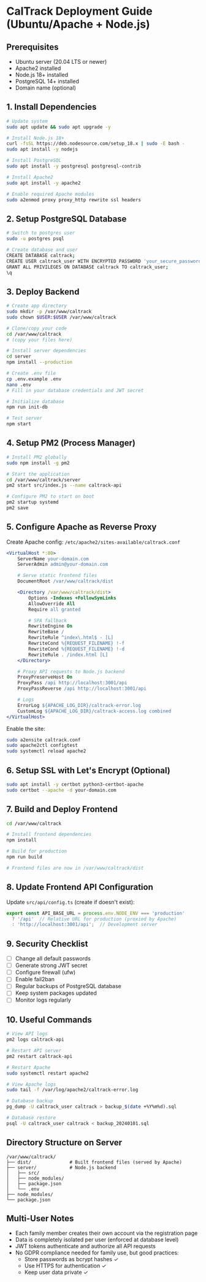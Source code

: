 # CalTrack Deployment Guide (Ubuntu/Apache + Node.js)

## Prerequisites

- Ubuntu server (20.04 LTS or newer)
- Apache2 installed
- Node.js 18+ installed
- PostgreSQL 14+ installed
- Domain name (optional)

## 1. Install Dependencies

```bash
# Update system
sudo apt update && sudo apt upgrade -y

# Install Node.js 18+
curl -fsSL https://deb.nodesource.com/setup_18.x | sudo -E bash -
sudo apt install -y nodejs

# Install PostgreSQL
sudo apt install -y postgresql postgresql-contrib

# Install Apache2
sudo apt install -y apache2

# Enable required Apache modules
sudo a2enmod proxy proxy_http rewrite ssl headers
```

## 2. Setup PostgreSQL Database

```bash
# Switch to postgres user
sudo -u postgres psql

# Create database and user
CREATE DATABASE caltrack;
CREATE USER caltrack_user WITH ENCRYPTED PASSWORD 'your_secure_password';
GRANT ALL PRIVILEGES ON DATABASE caltrack TO caltrack_user;
\q
```

## 3. Deploy Backend

```bash
# Create app directory
sudo mkdir -p /var/www/caltrack
sudo chown $USER:$USER /var/www/caltrack

# Clone/copy your code
cd /var/www/caltrack
# (copy your files here)

# Install server dependencies
cd server
npm install --production

# Create .env file
cp .env.example .env
nano .env
# Fill in your database credentials and JWT secret

# Initialize database
npm run init-db

# Test server
npm start
```

## 4. Setup PM2 (Process Manager)

```bash
# Install PM2 globally
sudo npm install -g pm2

# Start the application
cd /var/www/caltrack/server
pm2 start src/index.js --name caltrack-api

# Configure PM2 to start on boot
pm2 startup systemd
pm2 save
```

## 5. Configure Apache as Reverse Proxy

Create Apache config: `/etc/apache2/sites-available/caltrack.conf`

```apache
<VirtualHost *:80>
    ServerName your-domain.com
    ServerAdmin admin@your-domain.com

    # Serve static frontend files
    DocumentRoot /var/www/caltrack/dist

    <Directory /var/www/caltrack/dist>
        Options -Indexes +FollowSymLinks
        AllowOverride All
        Require all granted

        # SPA fallback
        RewriteEngine On
        RewriteBase /
        RewriteRule ^index\.html$ - [L]
        RewriteCond %{REQUEST_FILENAME} !-f
        RewriteCond %{REQUEST_FILENAME} !-d
        RewriteRule . /index.html [L]
    </Directory>

    # Proxy API requests to Node.js backend
    ProxyPreserveHost On
    ProxyPass /api http://localhost:3001/api
    ProxyPassReverse /api http://localhost:3001/api

    # Logs
    ErrorLog ${APACHE_LOG_DIR}/caltrack-error.log
    CustomLog ${APACHE_LOG_DIR}/caltrack-access.log combined
</VirtualHost>
```

Enable the site:

```bash
sudo a2ensite caltrack.conf
sudo apache2ctl configtest
sudo systemctl reload apache2
```

## 6. Setup SSL with Let's Encrypt (Optional)

```bash
sudo apt install -y certbot python3-certbot-apache
sudo certbot --apache -d your-domain.com
```

## 7. Build and Deploy Frontend

```bash
cd /var/www/caltrack

# Install frontend dependencies
npm install

# Build for production
npm run build

# Frontend files are now in /var/www/caltrack/dist
```

## 8. Update Frontend API Configuration

Update `src/api/config.ts` (create if doesn't exist):

```typescript
export const API_BASE_URL = process.env.NODE_ENV === 'production'
  ? '/api'  // Relative URL for production (proxied by Apache)
  : 'http://localhost:3001/api';  // Development server
```

## 9. Security Checklist

- [ ] Change all default passwords
- [ ] Generate strong JWT secret
- [ ] Configure firewall (ufw)
- [ ] Enable fail2ban
- [ ] Regular backups of PostgreSQL database
- [ ] Keep system packages updated
- [ ] Monitor logs regularly

## 10. Useful Commands

```bash
# View API logs
pm2 logs caltrack-api

# Restart API server
pm2 restart caltrack-api

# Restart Apache
sudo systemctl restart apache2

# View Apache logs
sudo tail -f /var/log/apache2/caltrack-error.log

# Database backup
pg_dump -U caltrack_user caltrack > backup_$(date +%Y%m%d).sql

# Database restore
psql -U caltrack_user caltrack < backup_20240101.sql
```

## Directory Structure on Server

```
/var/www/caltrack/
├── dist/              # Built frontend files (served by Apache)
├── server/            # Node.js backend
│   ├── src/
│   ├── node_modules/
│   ├── package.json
│   └── .env
├── node_modules/
└── package.json
```

## Multi-User Notes

- Each family member creates their own account via the registration page
- Data is completely isolated per user (enforced at database level)
- JWT tokens authenticate and authorize all API requests
- No GDPR compliance needed for family use, but good practices:
  - Store passwords as bcrypt hashes ✓
  - Use HTTPS for authentication ✓
  - Keep user data private ✓
